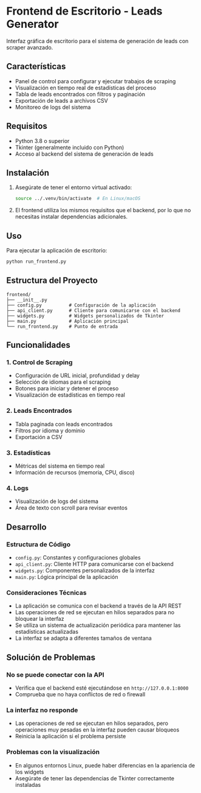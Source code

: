 # Frontend de Escritorio - Leads Generator

Interfaz gráfica de escritorio para el sistema de generación de leads con scraper avanzado.

## Características

- Panel de control para configurar y ejecutar trabajos de scraping
- Visualización en tiempo real de estadísticas del proceso
- Tabla de leads encontrados con filtros y paginación
- Exportación de leads a archivos CSV
- Monitoreo de logs del sistema

## Requisitos

- Python 3.8 o superior
- Tkinter (generalmente incluido con Python)
- Acceso al backend del sistema de generación de leads

## Instalación

1. Asegúrate de tener el entorno virtual activado:
   ```bash
   source ../.venv/bin/activate  # En Linux/macOS
   ```

2. El frontend utiliza los mismos requisitos que el backend, por lo que no necesitas instalar dependencias adicionales.

## Uso

Para ejecutar la aplicación de escritorio:

```bash
python run_frontend.py
```

## Estructura del Proyecto

```
frontend/
├── __init__.py
├── config.py          # Configuración de la aplicación
├── api_client.py      # Cliente para comunicarse con el backend
├── widgets.py         # Widgets personalizados de Tkinter
├── main.py            # Aplicación principal
└── run_frontend.py    # Punto de entrada
```

## Funcionalidades

### 1. Control de Scraping
- Configuración de URL inicial, profundidad y delay
- Selección de idiomas para el scraping
- Botones para iniciar y detener el proceso
- Visualización de estadísticas en tiempo real

### 2. Leads Encontrados
- Tabla paginada con leads encontrados
- Filtros por idioma y dominio
- Exportación a CSV

### 3. Estadísticas
- Métricas del sistema en tiempo real
- Información de recursos (memoria, CPU, disco)

### 4. Logs
- Visualización de logs del sistema
- Área de texto con scroll para revisar eventos

## Desarrollo

### Estructura de Código

- `config.py`: Constantes y configuraciones globales
- `api_client.py`: Cliente HTTP para comunicarse con el backend
- `widgets.py`: Componentes personalizados de la interfaz
- `main.py`: Lógica principal de la aplicación

### Consideraciones Técnicas

- La aplicación se comunica con el backend a través de la API REST
- Las operaciones de red se ejecutan en hilos separados para no bloquear la interfaz
- Se utiliza un sistema de actualización periódica para mantener las estadísticas actualizadas
- La interfaz se adapta a diferentes tamaños de ventana

## Solución de Problemas

### No se puede conectar con la API
- Verifica que el backend esté ejecutándose en `http://127.0.0.1:8000`
- Comprueba que no haya conflictos de red o firewall

### La interfaz no responde
- Las operaciones de red se ejecutan en hilos separados, pero operaciones muy pesadas en la interfaz pueden causar bloqueos
- Reinicia la aplicación si el problema persiste

### Problemas con la visualización
- En algunos entornos Linux, puede haber diferencias en la apariencia de los widgets
- Asegúrate de tener las dependencias de Tkinter correctamente instaladas